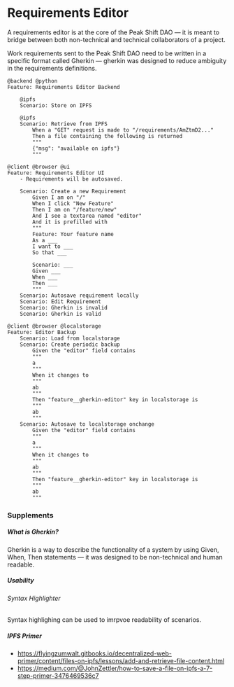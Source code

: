 # Requirements Editor

A requirements editor is at the core of the Peak Shift DAO — it is meant to bridge between both non-technical and technical collaborators of a project.

Work requirements sent to the Peak Shift DAO need to be written in a specific format called Gherkin — gherkin was designed to reduce ambiguity in the requirements definitions.

```gherkin
@backend @python
Feature: Requirements Editor Backend

    @ipfs
    Scenario: Store on IPFS

    @ipfs
    Scenario: Retrieve from IPFS
        When a "GET" request is made to "/requirements/AmZtmD2..."
        Then a file containing the following is returned
        """
        {"msg": "available on ipfs"}
        """
```

```gherkin
@client @browser @ui
Feature: Requirements Editor UI
	- Requirements will be autosaved.

    Scenario: Create a new Requirement
        Given I am on "/"
        When I click "New Feature"
        Then I am on "/feature/new"
        And I see a textarea named "editor"
        And it is prefilled with
        """
        Feature: Your feature name
        As a ___
        I want to ___
        So that ___

        Scenario: ___
        Given ___
        When ___
        Then ___
        """
    Scenario: Autosave requirement locally
    Scenario: Edit Requirement
    Scenario: Gherkin is invalid
    Scenario: Gherkin is valid

@client @browser @localstorage
Feature: Editor Backup
    Scenario: Load from localstorage
    Scenario: Create periodic backup
        Given the "editor" field contains
        """
        a
        """
        When it changes to
        """
        ab
        """
        Then "feature__gherkin-editor" key in localstorage is
        """
        ab
        """
    Scenario: Autosave to localstorage onchange
        Given the "editor" field contains
        """
        a
        """
        When it changes to
        """
        ab
        """
        Then "feature__gherkin-editor" key in localstorage is
        """
        ab
        """
```

### Supplements

##### What is Gherkin?

Gherkin is a way to describe the functionality of a system by using Given, When, Then statements — it was designed to be non-technical and human readable.

##### Usability

###### Syntax Highlighter

Syntax highlighing can be used to imrpvoe readability of scenarios.

##### IPFS Primer

- https://flyingzumwalt.gitbooks.io/decentralized-web-primer/content/files-on-ipfs/lessons/add-and-retrieve-file-content.html
- https://medium.com/@JohnZettler/how-to-save-a-file-on-ipfs-a-7-step-primer-3476469536c7